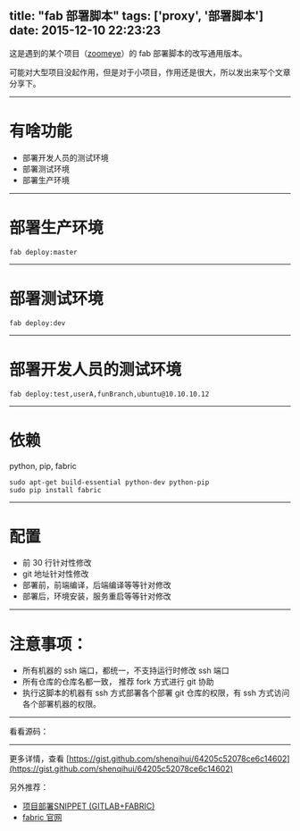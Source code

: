 title: "fab 部署脚本"
tags: ['proxy', '部署脚本']
date: 2015-12-10 22:23:23
---

这是遇到的某个项目（[zoomeye](https://www.zoomeye.org)）的 fab 部署脚本的改写通用版本。

可能对大型项目没起作用，但是对于小项目，作用还是很大，所以发出来写个文章分享下。


<!--more-->

---

# 有啥功能
* 部署开发人员的测试环境
* 部署测试环境
* 部署生产环境

---

# 部署生产环境
```
fab deploy:master
```

---

# 部署测试环境
```
fab deploy:dev
```

---
# 部署开发人员的测试环境
```
fab deploy:test,userA,funBranch,ubuntu@10.10.10.12
```

---

# 依赖
python, pip, fabric
```
sudo apt-get build-essential python-dev python-pip
sudo pip install fabric
```

---

# 配置
* 前 30 行针对性修改
* git 地址针对性修改
* 部署前，前端编译，后端编译等等针对修改
* 部署后，环境安装，服务重启等等针对修改

---

# 注意事项：
* 所有机器的 ssh 端口，都统一，不支持运行时修改 ssh 端口
* 所有仓库的仓库名都一致， 推荐 fork 方式进行 git 协助
* 执行这脚本的机器有 ssh 方式部署各个部署 git 仓库的权限，有 ssh 方式访问各个部署机器的权限。

---

看看源码：
<script src="http://gist.stutostu.com/shenqihui/64205c52078ce6c14602.js?file=fabfile.py"></script>

---

更多详情，查看 [https://gist.github.com/shenqihui/64205c52078ce6c14602](https://gist.github.com/shenqihui/64205c52078ce6c14602)

另外推荐：
* [项目部署SNIPPET (GITLAB+FABRIC)](http://lvyaojia.sinaapp.com/2015/01/%E9%A1%B9%E7%9B%AE%E9%83%A8%E7%BD%B2snippet-gitlabfabric/)
* [fabric 官网](http://www.fabfile.org/)
